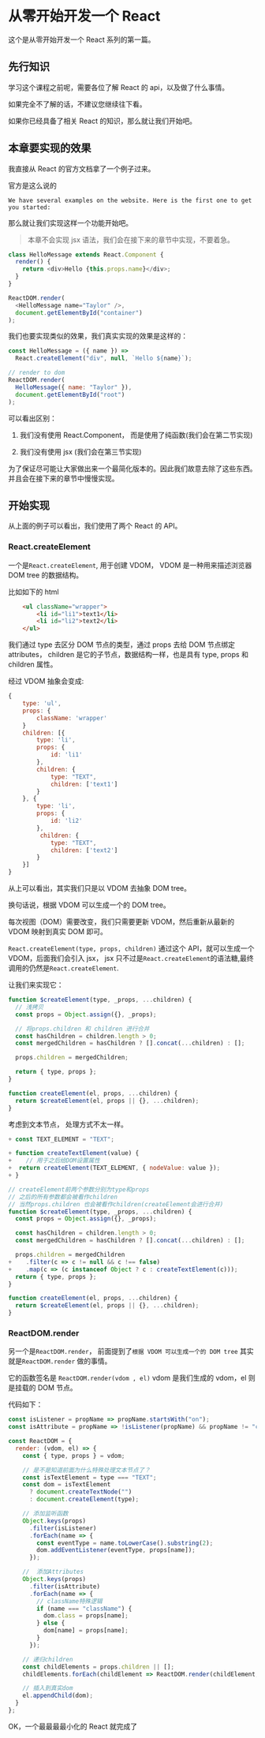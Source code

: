 # 从零开始开发一个 React

这个是从零开始开发一个 React 系列的第一篇。

## 先行知识

学习这个课程之前呢，需要各位了解 React 的 api，以及做了什么事情。

如果完全不了解的话，不建议您继续往下看。

如果你已经具备了相关 React 的知识，那么就让我们开始吧。

## 本章要实现的效果

我直接从 React 的官方文档拿了一个例子过来。

官方是这么说的

`We have several examples on the website. Here is the first one to get you started:`

那么就让我们实现这样一个功能开始吧。

> 本章不会实现 jsx 语法，我们会在接下来的章节中实现，不要着急。

```js
class HelloMessage extends React.Component {
  render() {
    return <div>Hello {this.props.name}</div>;
  }
}

ReactDOM.render(
  <HelloMessage name="Taylor" />,
  document.getElementById("container")
);
```

我们也要实现类似的效果，我们真实实现的效果是这样的：

```js
const HelloMessage = ({ name }) =>
  React.createElement("div", null, `Hello ${name}`);

// render to dom
ReactDOM.render(
  HelloMessage({ name: "Taylor" }),
  document.getElementById("root")
);
```

可以看出区别：

1.  我们没有使用 React.Component， 而是使用了纯函数(我们会在第二节实现)

2.  我们没有使用 jsx (我们会在第三节实现)

为了保证尽可能让大家做出来一个最简化版本的。因此我们故意去除了这些东西。
并且会在接下来的章节中慢慢实现。

## 开始实现

从上面的例子可以看出，我们使用了两个 React 的 API。

### React.createElement

一个是`React.createElement`, 用于创建 VDOM，
VDOM 是一种用来描述浏览器 DOM tree 的数据结构。

比如如下的 html

```html
    <ul className="wrapper">
        <li id="li1">text1</li>
        <li id="li2">text2</li>
    </ul>
```

我们通过 type 去区分 DOM 节点的类型，通过 props 去给 DOM 节点绑定 attributes，
children 是它的子节点，数据结构一样，也是具有 type, props 和 children 属性。

经过 VDOM 抽象会变成:

```js
{
    type: 'ul',
    props: {
        className: 'wrapper'
    }
    children: [{
        type: 'li',
        props: {
            id: 'li1'
        },
        children: {
            type: "TEXT",
            children: ['text1']
        }
    }, {
        type: 'li',
        props: {
            id: 'li2'
        },
         children: {
            type: "TEXT",
            children: ['text2']
        }
    }]
}
```

从上可以看出，其实我们只是以 VDOM 去抽象 DOM tree。

换句话说，根据 VDOM 可以生成一个的 DOM tree。

每次视图（DOM）需要改变，我们只需要更新 VDOM，然后重新从最新的 VDOM 映射到真实 DOM 即可。

`React.createElement(type, props, children)` 通过这个 API，就可以生成一个 VDOM，后面我们会引入 jsx，
jsx 只不过是`React.createElement`的语法糖,最终调用的仍然是`React.createElement`.

让我们来实现它：

```js
function $createElement(type, _props, ...children) {
  // 浅拷贝
  const props = Object.assign({}, _props);

  // 将props.children 和 children 进行合并
  const hasChildren = children.length > 0;
  const mergedChildren = hasChildren ? [].concat(...children) : [];

  props.children = mergedChildren;

  return { type, props };
}

function createElement(el, props, ...children) {
  return $createElement(el, props || {}, ...children);
}
```

考虑到文本节点， 处理方式不太一样。

```js
+ const TEXT_ELEMENT = "TEXT";

+ function createTextElement(value) {
+    // 用于之后给DOM设置属性
+  return createElement(TEXT_ELEMENT, { nodeValue: value });
+ }

// createElement前两个参数分别为type和props
// 之后的所有参数都会被看作children
// 当然props.children 也会被看作children(createElement会进行合并)
function $createElement(type, _props, ...children) {
  const props = Object.assign({}, _props);

  const hasChildren = children.length > 0;
  const mergedChildren = hasChildren ? [].concat(...children) : [];

  props.children = mergedChildren
+    .filter(c => c != null && c !== false)
+    .map(c => (c instanceof Object ? c : createTextElement(c)));
  return { type, props };
}

function createElement(el, props, ...children) {
  return $createElement(el, props || {}, ...children);
}
```

### ReactDOM.render

另一个是`ReactDOM.render`， 前面提到了`根据 VDOM 可以生成一个的 DOM tree`
其实就是`ReactDOM.render` 做的事情。

它的函数签名是 `ReactDOM.render(vdom , el)` vdom 是我们生成的 vdom，el 则是挂载的 DOM 节点。

代码如下：

```js
const isListener = propName => propName.startsWith("on");
const isAttribute = propName => !isListener(propName) && propName != "children";

const ReactDOM = {
  render: (vdom, el) => {
    const { type, props } = vdom;

    // 是不是知道前面为什么特殊处理文本节点了？
    const isTextElement = type === "TEXT";
    const dom = isTextElement
      ? document.createTextNode("")
      : document.createElement(type);

    // 添加监听函数
    Object.keys(props)
      .filter(isListener)
      .forEach(name => {
        const eventType = name.toLowerCase().substring(2);
        dom.addEventListener(eventType, props[name]);
      });

    //  添加Attributes
    Object.keys(props)
      .filter(isAttribute)
      .forEach(name => {
        // className特殊逻辑
        if (name === "className") {
          dom.class = props[name];
        } else {
          dom[name] = props[name];
        }
      });

    // 递归children
    const childElements = props.children || [];
    childElements.forEach(childElement => ReactDOM.render(childElement, dom));

    // 插入到真实dom
    el.appendChild(dom);
  }
};
```

OK，一个最最最最小化的 React 就完成了
